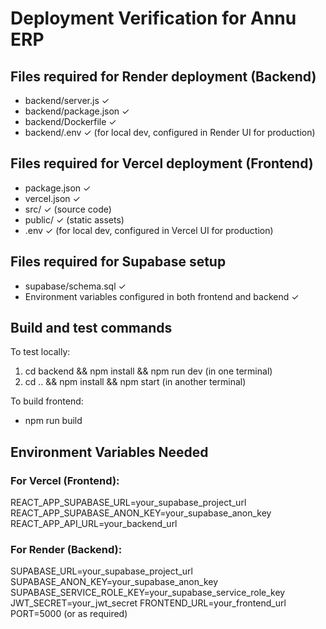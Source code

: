 # Deployment Verification for Annu ERP

## Files required for Render deployment (Backend)
- backend/server.js ✓
- backend/package.json ✓
- backend/Dockerfile ✓
- backend/.env ✓ (for local dev, configured in Render UI for production)

## Files required for Vercel deployment (Frontend)
- package.json ✓
- vercel.json ✓
- src/ ✓ (source code)
- public/ ✓ (static assets)
- .env ✓ (for local dev, configured in Vercel UI for production)

## Files required for Supabase setup
- supabase/schema.sql ✓
- Environment variables configured in both frontend and backend ✓

## Build and test commands
To test locally:
1. cd backend && npm install && npm run dev (in one terminal)
2. cd .. && npm install && npm start (in another terminal)

To build frontend:
- npm run build

## Environment Variables Needed

### For Vercel (Frontend):
REACT_APP_SUPABASE_URL=your_supabase_project_url
REACT_APP_SUPABASE_ANON_KEY=your_supabase_anon_key
REACT_APP_API_URL=your_backend_url

### For Render (Backend):
SUPABASE_URL=your_supabase_project_url
SUPABASE_ANON_KEY=your_supabase_anon_key
SUPABASE_SERVICE_ROLE_KEY=your_supabase_service_role_key
JWT_SECRET=your_jwt_secret
FRONTEND_URL=your_frontend_url
PORT=5000 (or as required)